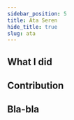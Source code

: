 ```yaml
---
sidebar_position: 5
title: Ata Seren
hide_title: true
slug: ata
---
```




## What I did

## Contribution

## Bla-bla